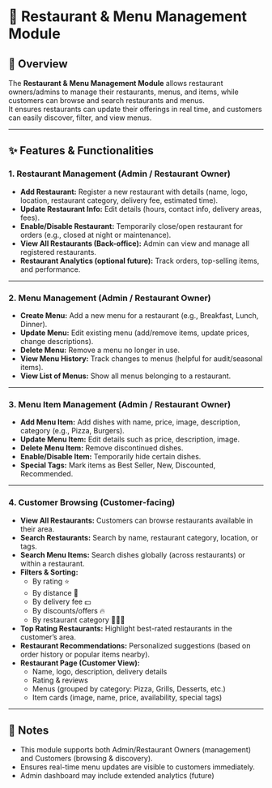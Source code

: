 # 🍴 Restaurant & Menu Management Module

## 📌 Overview

The **Restaurant & Menu Management Module** allows restaurant owners/admins to manage their restaurants, menus, and items, while customers can browse and search restaurants and menus.  
It ensures restaurants can update their offerings in real time, and customers can easily discover, filter, and view menus.

---

## ✨ Features & Functionalities

### 1. Restaurant Management (Admin / Restaurant Owner)
- **Add Restaurant:** Register a new restaurant with details (name, logo, location, restaurant category, delivery fee, estimated time).
- **Update Restaurant Info:** Edit details (hours, contact info, delivery areas, fees).
- **Enable/Disable Restaurant:** Temporarily close/open restaurant for orders (e.g., closed at night or maintenance).
- **View All Restaurants (Back-office):** Admin can view and manage all registered restaurants.
- **Restaurant Analytics (optional future):** Track orders, top-selling items, and performance.

---

### 2. Menu Management (Admin / Restaurant Owner)
- **Create Menu:** Add a new menu for a restaurant (e.g., Breakfast, Lunch, Dinner).
- **Update Menu:** Edit existing menu (add/remove items, update prices, change descriptions).
- **Delete Menu:** Remove a menu no longer in use.
- **View Menu History:** Track changes to menus (helpful for audit/seasonal items).
- **View List of Menus:** Show all menus belonging to a restaurant.

---

### 3. Menu Item Management (Admin / Restaurant Owner)
- **Add Menu Item:** Add dishes with name, price, image, description, category (e.g., Pizza, Burgers).
- **Update Menu Item:** Edit details such as price, description, image.
- **Delete Menu Item:** Remove discontinued dishes.
- **Enable/Disable Item:** Temporarily hide certain dishes.
- **Special Tags:** Mark items as Best Seller, New, Discounted, Recommended.

---

### 4. Customer Browsing (Customer-facing)
- **View All Restaurants:** Customers can browse restaurants available in their area.
- **Search Restaurants:** Search by name, restaurant category, location, or tags.
- **Search Menu Items:** Search dishes globally (across restaurants) or within a restaurant.
- **Filters & Sorting:**
  - By rating ⭐
  - By distance 📍
  - By delivery fee 💵
  - By discounts/offers 🔥
  - By restaurant category 🍕🥗🍔
- **Top Rating Restaurants:** Highlight best-rated restaurants in the customer’s area.
- **Restaurant Recommendations:** Personalized suggestions (based on order history or popular items nearby).
- **Restaurant Page (Customer View):**
  - Name, logo, description, delivery details
  - Rating & reviews
  - Menus (grouped by category: Pizza, Grills, Desserts, etc.)
  - Item cards (image, name, price, availability, special tags)

---

## 📌 Notes

- This module supports both Admin/Restaurant Owners (management) and Customers (browsing & discovery).
- Ensures real-time menu updates are visible to customers immediately.
- Admin dashboard may include extended analytics (future)
